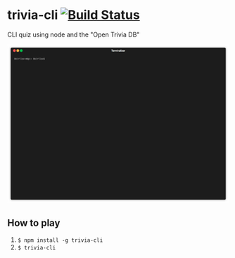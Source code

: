 # trivia-cli [![Build Status](https://travis-ci.org/Branimir123/trivia-cli.svg?branch=master)](https://travis-ci.org/Branimir123/trivia-cli)
CLI quiz using node and the "Open Trivia DB"

![demo-gif](/docs/render1564142606523.gif)

## How to play

1. `$ npm install -g trivia-cli`
2. `$ trivia-cli`
